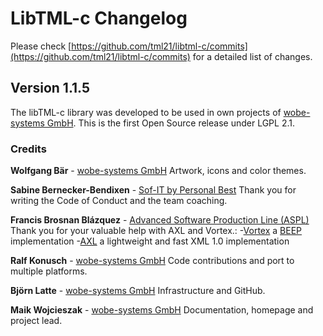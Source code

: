 # LibTML-c Changelog #

Please check [https://github.com/tml21/libtml-c/commits](https://github.com/tml21/libtml-c/commits) for a detailed list of changes.

## Version 1.1.5 ##

The libTML-c library was developed to be used in own projects of [wobe-systems GmbH](http://www.wobe-team.com). This is the first Open Source release under LGPL 2.1.  

### Credits ###

**Wolfgang Bär** - [wobe-systems GmbH](http://www.wobe-team.com)
Artwork, icons and color themes.

**Sabine Bernecker-Bendixen** - [Sof-IT by Personal Best](http://www.sof-it.de)
Thank you for writing the Code of Conduct and the team coaching.

**Francis Brosnan Blázquez** - [Advanced Software Production Line (ASPL)](http://www.aspl.es/portal/)
Thank you for your valuable help with AXL and Vortex.:
-[Vortex](http://www.aspl.es/vortex) a [BEEP](http://www.beepcore.org) implementation
-[AXL](http://www.aspl.es/axl) a lightweight and fast XML 1.0 implementation

**Ralf Konusch** - [wobe-systems GmbH](http://www.wobe-team.com)
Code contributions and port to multiple platforms.

**Björn Latte** - [wobe-systems GmbH](http://www.wobe-team.com)
Infrastructure and GitHub.

**Maik Wojcieszak** - [wobe-systems GmbH](http://www.wobe-team.com)
Documentation, homepage and project lead.